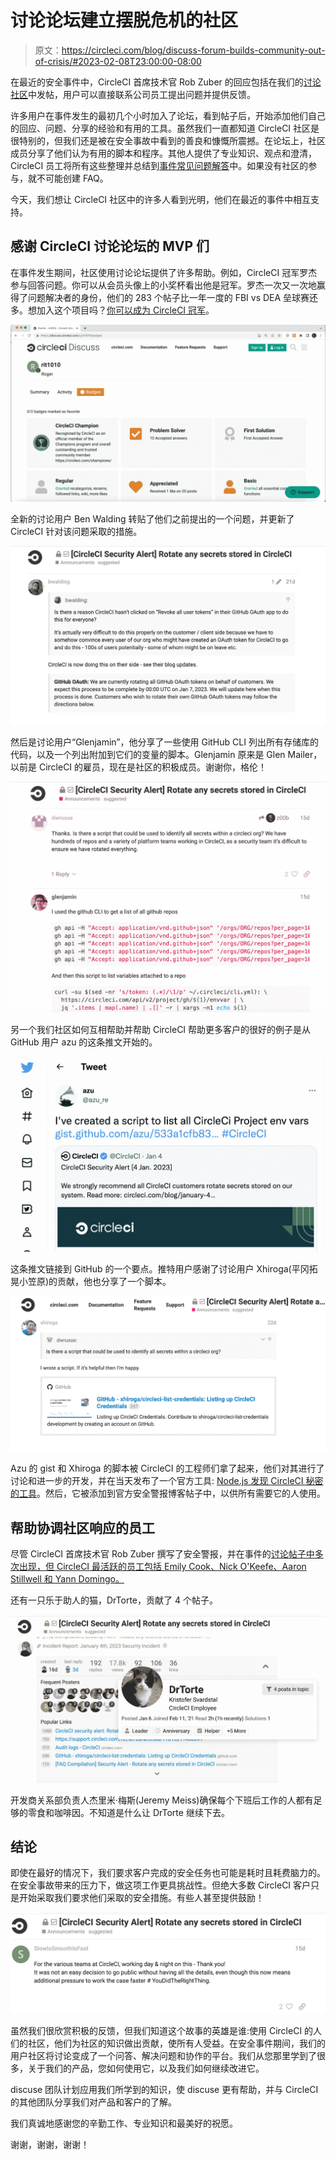 # 讨论论坛建立摆脱危机的社区

> 原文：<https://circleci.com/blog/discuss-forum-builds-community-out-of-crisis/#2023-02-08T23:00:00-08:00>

在最近的安全事件中，CircleCI 首席技术官 Rob Zuber 的回应包括在我们的[讨论社区](https://discuss.circleci.com/)中发帖，用户可以直接联系公司员工提出问题并提供反馈。

许多用户在事件发生的最初几个小时加入了论坛，看到帖子后，开始添加他们自己的回应、问题、分享的经验和有用的工具。虽然我们一直都知道 CircleCI 社区是很特别的，但我们还是被在安全事故中看到的善良和慷慨所震撼。在论坛上，社区成员分享了他们认为有用的脚本和程序。其他人提供了专业知识、观点和澄清，CircleCI 员工将所有这些整理并总结到[事件常见问题解答](https://discuss.circleci.com/t/faq-compilation-security-alert-rotate-any-secrets-stored-in-circleci/46559)中。如果没有社区的参与，就不可能创建 FAQ。

今天，我们想让 CircleCI 社区中的许多人看到光明，他们在最近的事件中相互支持。

## 感谢 CircleCI 讨论论坛的 MVP 们

在事件发生期间，社区使用讨论论坛提供了许多帮助。例如，CircleCI 冠军罗杰参与回答问题。你可以从会员头像上的小奖杯看出他是冠军。罗杰一次又一次地赢得了问题解决者的身份，他们的 283 个帖子比一年一度的 FBI vs DEA 垒球赛还多。想加入这个项目吗？[你可以成为 CircleCI 冠军](https://circleci.com/champions/)。

![CircleCI Champion Roger](img/6cc0a41b6ccb666bf6a69d824c665dda.png)

全新的讨论用户 Ben Walding 转贴了他们之前提出的一个问题，并更新了 CircleCI 针对该问题采取的措施。

![New discuss user post](img/58f5bdae15af372084897469761f66d5.png)

然后是讨论用户“Glenjamin”，他分享了一些使用 GitHub CLI 列出所有存储库的代码，以及一个列出附加到它们的变量的脚本。Glenjamin 原来是 Glen Mailer，以前是 CircleCI 的雇员，现在是社区的积极成员。谢谢你，格伦！

![Glenjamin's code](img/ab622a1651a5a8dc937ae0d8f25476f3.png)

另一个我们社区如何互相帮助并帮助 CircleCI 帮助更多客户的很好的例子是从 GitHub 用户 azu 的这条推文开始的。

![Azu's tweet](img/c026dc7c57371884e66cd0bb4cfba12e.png)

这条推文链接到 GitHub 的一个要点。推特用户感谢了讨论用户 Xhiroga(平冈拓晃小笠原)的贡献，他也分享了一个脚本。

![Discuss user shares script](img/62ce530a678a9b3f8e35d1cec287a904.png)

Azu 的 gist 和 Xhiroga 的脚本被 CircleCI 的工程师们拿了起来，他们对其进行了讨论和进一步的开发，并在当天发布了一个官方工具: [Node.js 发现 CircleCI 秘密的工具](https://github.com/CircleCI-Public/CircleCI-Env-Inspector)。然后，它被添加到官方安全警报博客帖子中，以供所有需要它的人使用。

## 帮助协调社区响应的员工

尽管 CircleCI 首席技术官 Rob Zuber 撰写了安全警报，并在事件的[讨论帖子中多次出现，但 CircleCI 最活跃的员工包括 Emily Cook、Nick O'Keefe、Aaron Stillwell 和 Yann Domingo。](https://discuss.circleci.com/t/faq-compilation-security-alert-rotate-any-secrets-stored-in-circleci/46559)

还有一只乐于助人的猫，DrTorte，贡献了 4 个帖子。

![The inimitable DrTorte](img/14fe70d351045acf22422c7ec0741e05.png)

开发商关系部负责人杰里米·梅斯(Jeremy Meiss)确保每个下班后工作的人都有足够的零食和咖啡因。不知道是什么让 DrTorte 继续下去。

## 结论

即使在最好的情况下，我们要求客户完成的安全任务也可能是耗时且耗费脑力的。在安全事故带来的压力下，做这项工作更具挑战性。但绝大多数 CircleCI 客户只是开始采取我们要求他们采取的安全措施。有些人甚至提供鼓励！

![Kind words](img/796a97cba60643d24253310b305139d9.png)

虽然我们很欣赏积极的反馈，但我们知道这个故事的英雄是谁:使用 CircleCI 的人们的社区，他们为社区的知识做出贡献，使所有人受益。在安全事件期间，我们的用户社区将讨论变成了一个问答、解决问题和协作的平台。我们从您那里学到了很多，关于我们的产品，您如何使用它，以及我们如何继续改进它。

discuse 团队计划应用我们所学到的知识，使 discuse 更有帮助，并与 CircleCI 的其他团队分享我们对产品和客户的了解。

我们真诚地感谢您的辛勤工作、专业知识和最美好的祝愿。

谢谢，谢谢，谢谢！